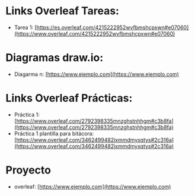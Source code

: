 # Links Overleaf Tareas:

* Tarea 1: [https://es.overleaf.com/4215222952wvfbmshcpxwn#e07060](https://www.overleaf.com/4215222952wvfbmshcpxwn#e07060)

# Diagramas draw.io: 

* Diagarma n: [https://www.ejemplo.com](https://www.ejemplo.com)

# Links Overleaf Prácticas:

* Práctica 1: [https://www.overleaf.com/2792398335mnzghstnhhgm#c3b8fa](https://www.overleaf.com/2792398335mnzghstnhhgm#c3b8fa)
* Práctica 1 plantilla para bitácora: [https://www.overleaf.com/3462499482jxmmdmyxqtys#2c316a](https://www.overleaf.com/3462499482jxmmdmyxqtys#2c316a)

 # Proyecto 

* overleaf: [https://www.ejemplo.com](https://www.ejemplo.com)
